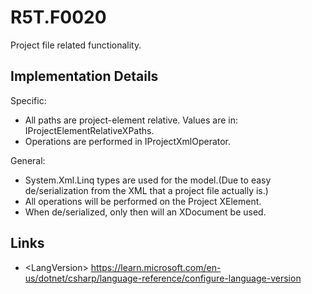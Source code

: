 # R5T.F0020
Project file related functionality.


## Implementation Details

Specific:

* All paths are project-element relative. Values are in: IProjectElementRelativeXPaths.
* Operations are performed in IProjectXmlOperator.

General:

* System.Xml.Linq types are used for the model.(Due to easy de/serialization from the XML that a project file actually is.)
* All operations will be performed on the Project XElement.
* When de/serialized, only then will an XDocument be used.


## Links

* \<LangVersion> https://learn.microsoft.com/en-us/dotnet/csharp/language-reference/configure-language-version

